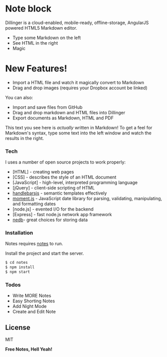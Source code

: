 # Note block


Dillinger is a cloud-enabled, mobile-ready, offline-storage, AngularJS powered HTML5 Markdown editor.

  - Type some Markdown on the left
  - See HTML in the right
  - Magic

# New Features!

  - Import a HTML file and watch it magically convert to Markdown
  - Drag and drop images (requires your Dropbox account be linked)


You can also:
  - Import and save files from GitHub
  - Drag and drop markdown and HTML files into Dillinger
  - Export documents as Markdown, HTML and PDF

This text you see here is *actually* written in Markdown! To get a feel for Markdown's syntax, type some text into the left window and watch the results in the right.

### Tech

I uses a number of open source projects to work properly:

* [HTML] - creating web pages
* [CSS] - describes the style of an HTML document
* [JavaScript] - high-level, interpreted programming language
* [jQuery] - client-side scripting of HTML
* [handlebarsjs](https://handlebarsjs.com/) - semantic templates effectively
* [moment.js](moment.js) - JavaScript date library for parsing, validating, manipulating, and formatting dates
* [node.js] - evented I/O for the backend
* [Express] - fast node.js network app framework
* [nedb](https://github.com/louischatriot/nedb)- great choices for storing data 


### Installation

Notes requires [notes](https://github.com/kuzeysg/notes) to run.

Install the project and start the server.

```sh
$ cd notes
$ npm install 
$ npm start
```


### Todos

 - Write MORE Notes
 - Easy Shorting Notes 
 - Add Night Mode
 - Create and Edit Note
  
 
License
----

MIT


**Free Notes, Hell Yeah!**

